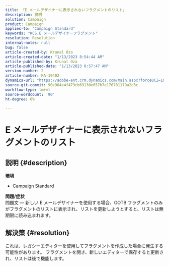 ```yaml
---
title: 「E メールデザイナーに表示されないフラグメントのリスト」
description: 説明
solution: Campaign
product: Campaign
applies-to: "Campaign Standard"
keywords: "KCS,E メールデザイナーフラグメント"
resolution: Resolution
internal-notes: null
bug: false
article-created-by: Krunal Oza
article-created-date: "1/13/2023 8:54:44 AM"
article-published-by: Krunal Oza
article-published-date: "1/13/2023 8:57:47 AM"
version-number: 2
article-number: KA-19402
dynamics-url: "https://adobe-ent.crm.dynamics.com/main.aspx?forceUCI=1&pagetype=entityrecord&etn=knowledgearticle&id=0ec239ec-1f93-ed11-aad1-6045bd006793"
source-git-commit: 90e904e4f473cb69130e657b7e176781179a2d3c
workflow-type: tm+mt
source-wordcount: '90'
ht-degree: 6%

---
```


# E メールデザイナーに表示されないフラグメントのリスト

## 説明 {#description}

<b>環境</b>
- Campaign Standard



<b>問題/症状</b><br>問題文 — 新しい E メールデザイナーを使用する場合、OOTB フラグメントのみがフラグメントのリストに表示され、リストを更新しようとすると、リストは無期限に読み込まれます。

## 解決策 {#resolution}


これは、レガシーエディターを使用してフラグメントを作成した場合に発生する可能性があります。 フラグメントを開き、新しいエディターで保存すると更新され、リストは後で機能します。
